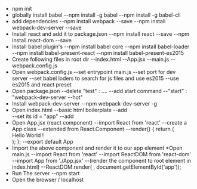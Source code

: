 * npm init 
* globally install babel 
 	--npm install -g babel
	--npm install -g babel-cli
* add dependencies 
	--npm install webpack --save 
	--npm install webpack-dev-server --save
* Install react and add it to package.json
	--npm install react --save
	--npm install react-dom --save
* Install babel plugin's
	--npm install babel core 
	--npm install babel-loader
	--npm install babel-present-react
	--npm install babel-present-es2015
* Create following files in root dir
	--index.html
	--App.jsx
	--main.js
	--webpack.config.js
* Open webpack.config.js 
	--set entrypoint main.js
	--set port for dev server 
	--set babel loders to search for js files and use es2015
	--use es2015 and react preset 
* Open package.json
	--delete "test" : ....
	--add start command 
		--"start" : "webpack-dev-server --hot"
* Install webpack-dev-server
	--npm webpack-dev-server -g
* Open index.html
	--basic html boilerplate
	--add <div>
	--set its id = "app"
	--add <script type="text/javascript" src="index.js"></script>
* Open App.jsx (react component) 
	--import React from 'react'
	--create a App class 
		--extended from React.Component 
		--render()
			{
				return (<div>Hello World !</div>);
			};
	--export default App
* Import the above component and render it to our app element
	*Open main.js
		--import React from 'react'
		--import ReactDOM from 'react-dom'
		--import App from './App.jsx'
		--(render the  component to root element in index.html)
			--ReactDOM.render(<App /> , document.getElementById('app'));
* Run The server 
	--npm start 
* Open the browser / localhost


